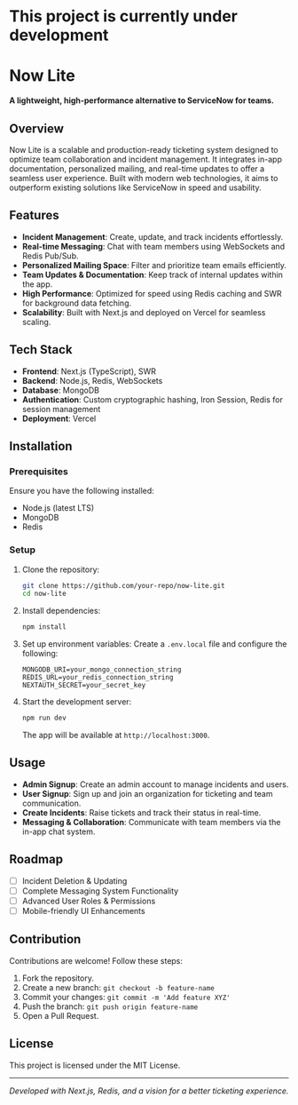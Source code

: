 
# This project is currently under development

# Now Lite
**A lightweight, high-performance alternative to ServiceNow for teams.**

## Overview
Now Lite is a scalable and production-ready ticketing system designed to optimize team collaboration and incident management. It integrates in-app documentation, personalized mailing, and real-time updates to offer a seamless user experience. Built with modern web technologies, it aims to outperform existing solutions like ServiceNow in speed and usability.

## Features
- **Incident Management**: Create, update, and track incidents effortlessly.
- **Real-time Messaging**: Chat with team members using WebSockets and Redis Pub/Sub.
- **Personalized Mailing Space**: Filter and prioritize team emails efficiently.
- **Team Updates & Documentation**: Keep track of internal updates within the app.
- **High Performance**: Optimized for speed using Redis caching and SWR for background data fetching.
- **Scalability**: Built with Next.js and deployed on Vercel for seamless scaling.

## Tech Stack
- **Frontend**: Next.js (TypeScript), SWR
- **Backend**: Node.js, Redis, WebSockets
- **Database**: MongoDB
- **Authentication**: Custom cryptographic hashing, Iron Session, Redis for session management
- **Deployment**: Vercel

## Installation
### Prerequisites
Ensure you have the following installed:
- Node.js (latest LTS)
- MongoDB
- Redis

### Setup
1. Clone the repository:
   ```sh
   git clone https://github.com/your-repo/now-lite.git
   cd now-lite
   ```
2. Install dependencies:
   ```sh
   npm install
   ```
3. Set up environment variables:
   Create a `.env.local` file and configure the following:
   ```env
   MONGODB_URI=your_mongo_connection_string
   REDIS_URL=your_redis_connection_string
   NEXTAUTH_SECRET=your_secret_key
   ```
4. Start the development server:
   ```sh
   npm run dev
   ```
   The app will be available at `http://localhost:3000`.

## Usage
- **Admin Signup**: Create an admin account to manage incidents and users.
- **User Signup**: Sign up and join an organization for ticketing and team communication.
- **Create Incidents**: Raise tickets and track their status in real-time.
- **Messaging & Collaboration**: Communicate with team members via the in-app chat system.

## Roadmap
- [ ] Incident Deletion & Updating
- [ ] Complete Messaging System Functionality
- [ ] Advanced User Roles & Permissions
- [ ] Mobile-friendly UI Enhancements

## Contribution
Contributions are welcome! Follow these steps:
1. Fork the repository.
2. Create a new branch: `git checkout -b feature-name`
3. Commit your changes: `git commit -m 'Add feature XYZ'`
4. Push the branch: `git push origin feature-name`
5. Open a Pull Request.

## License
This project is licensed under the MIT License.

---
_Developed with Next.js, Redis, and a vision for a better ticketing experience._

